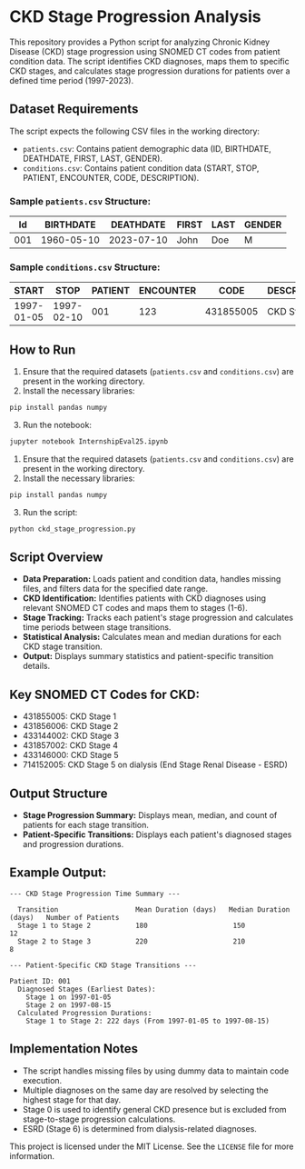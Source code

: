 # CKD Stage Progression Analysis

This repository provides a Python script for analyzing Chronic Kidney Disease (CKD) stage progression using SNOMED CT codes from patient condition data. The script identifies CKD diagnoses, maps them to specific CKD stages, and calculates stage progression durations for patients over a defined time period (1997-2023).

## Dataset Requirements

The script expects the following CSV files in the working directory:

* `patients.csv`: Contains patient demographic data (ID, BIRTHDATE, DEATHDATE, FIRST, LAST, GENDER).
* `conditions.csv`: Contains patient condition data (START, STOP, PATIENT, ENCOUNTER, CODE, DESCRIPTION).

### Sample `patients.csv` Structure:

| Id  | BIRTHDATE  | DEATHDATE  | FIRST | LAST | GENDER |
| --- | ---------- | ---------- | ----- | ---- | ------ |
| 001 | 1960-05-10 | 2023-07-10 | John  | Doe  | M      |

### Sample `conditions.csv` Structure:

| START      | STOP       | PATIENT | ENCOUNTER | CODE      | DESCRIPTION |
| ---------- | ---------- | ------- | --------- | --------- | ----------- |
| 1997-01-05 | 1997-02-10 | 001     | 123       | 431855005 | CKD Stage 1 |

## How to Run

1. Ensure that the required datasets (`patients.csv` and `conditions.csv`) are present in the working directory.
2. Install the necessary libraries:

```bash
pip install pandas numpy
```

3. Run the notebook:

```bash
jupyter notebook InternshipEval25.ipynb
```

1. Ensure that the required datasets (`patients.csv` and `conditions.csv`) are present in the working directory.
2. Install the necessary libraries:

```bash
pip install pandas numpy
```

3. Run the script:

```bash
python ckd_stage_progression.py
```

## Script Overview

* **Data Preparation:** Loads patient and condition data, handles missing files, and filters data for the specified date range.
* **CKD Identification:** Identifies patients with CKD diagnoses using relevant SNOMED CT codes and maps them to stages (1-6).
* **Stage Tracking:** Tracks each patient's stage progression and calculates time periods between stage transitions.
* **Statistical Analysis:** Calculates mean and median durations for each CKD stage transition.
* **Output:** Displays summary statistics and patient-specific transition details.

## Key SNOMED CT Codes for CKD:

* 431855005: CKD Stage 1
* 431856006: CKD Stage 2
* 433144002: CKD Stage 3
* 431857002: CKD Stage 4
* 433146000: CKD Stage 5
* 714152005: CKD Stage 5 on dialysis (End Stage Renal Disease - ESRD)

## Output Structure

* **Stage Progression Summary:** Displays mean, median, and count of patients for each stage transition.
* **Patient-Specific Transitions:** Displays each patient's diagnosed stages and progression durations.

## Example Output:

```
--- CKD Stage Progression Time Summary ---

  Transition                   Mean Duration (days)   Median Duration (days)   Number of Patients
  Stage 1 to Stage 2           180                     150                      12
  Stage 2 to Stage 3           220                     210                      8

--- Patient-Specific CKD Stage Transitions ---

Patient ID: 001
  Diagnosed Stages (Earliest Dates):
    Stage 1 on 1997-01-05
    Stage 2 on 1997-08-15
  Calculated Progression Durations:
    Stage 1 to Stage 2: 222 days (From 1997-01-05 to 1997-08-15)
```

## Implementation Notes

* The script handles missing files by using dummy data to maintain code execution.
* Multiple diagnoses on the same day are resolved by selecting the highest stage for that day.
* Stage 0 is used to identify general CKD presence but is excluded from stage-to-stage progression calculations.
* ESRD (Stage 6) is determined from dialysis-related diagnoses.

This project is licensed under the MIT License. See the `LICENSE` file for more information.
